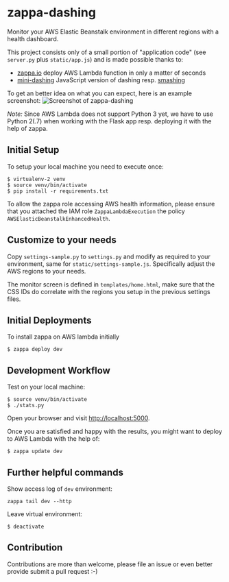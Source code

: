 # zappa-dashing

Monitor your AWS Elastic Beanstalk environment in different regions with a health dashboard.

This project consists only of a small portion of "application code" (see `server.py` plus `static/app.js`)
and is made possible thanks to:

* [zappa.io](https://www.zappa.io) deploy AWS Lambda function in only a matter of seconds
* [mini-dashing](https://github.com/pushmatrix/mini-dashing) JavaScript version of 
  dashing resp. [smashing](https://github.com/Smashing/smashing) 


To get an better idea on what you can expect, here is an example screenshot:
![Screenshot of zappa-dashing](http://imgur.com/a/w05Y3)

*Note:* Since AWS Lambda does not support Python 3 yet, we have to use Python 2(.7) when
working with the Flask app resp. deploying it with the help of zappa.


## Initial Setup

To setup your local machine you need to execute once:

	$ virtualenv-2 venv
	$ source venv/bin/activate
	$ pip install -r requirements.txt

To allow the zappa role accessing AWS health information, please ensure
that you attached the IAM role `ZappaLambdaExecution`
the policy `AWSElasticBeanstalkEnhancedHealth`.


## Customize to your needs

Copy `settings-sample.py` to `settings.py` and modify as required to your environment,
same for `static/settings-sample.js`. Specifically adjust the AWS regions to your needs.

The monitor screen is defined in `templates/home.html`, make sure that the CSS IDs do correlate
with the regions you setup in the previous settings files.


## Initial Deployments

To install zappa on AWS lambda initially  	

	$ zappa deploy dev  


## Development Workflow

Test on your local machine:

	$ source venv/bin/activate
	$ ./stats.py

Open your browser and visit [http://localhost:5000](http://localhost:5000).

Once you are satisfied and happy with the results, you might want to deploy to AWS Lambda with
the help of:

	$ zappa update dev


## Further helpful commands

Show access log of `dev` environment:

    zappa tail dev --http

Leave virtual environment:

	$ deactivate


## Contribution 

Contributions are more than welcome, please file an issue or even better provide submit a
pull request :-)
